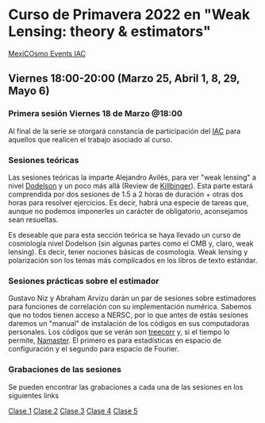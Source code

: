 # Curso de Primavera 2022 en "Weak Lensing: theory & estimators"
[MexiCOsmo Events IAC](http://iac.edu.mx/activities/mexicosmoevents/)


## Viernes 18:00-20:00 (Marzo 25, Abril 1, 8, 29, Mayo 6)

### Primera sesión Viernes 18 de Marzo @18:00


Al final de la serie se otorgará constancia de participación del [IAC](iac.edu.mx) para aquellos que realicen el trabajo asociado al curso.


### Sesiones teóricas

Las sesiones teóricas la imparte Alejandro Avilés, para ver "weak lensing" a nivel [Dodelson](https://www.amazon.com/Modern-Cosmology-Scott-Dodelson/dp/0128159480) y un poco más allá (Review de [Killbinger](https://arxiv.org/abs/1411.0115)). Esta parte estará comprendida por dos sesiones de 1.5 a 2 horas de duración + otras dos horas para resolver ejercicios. Es decir, habrá una especie de tareas que, aunque no podemos imponerles un carácter de obligatorio, aconsejamos sean resueltas.

Es deseable que para esta sección teórica se haya llevado un curso de cosmología nivel Dodelson (sin algunas partes como el CMB y, claro, weak lensing). Es decir, tener nociones básicas de cosmología. Weak lensing y polarización son los temas más complicados en los libros de texto estándar.


### Sesiones prácticas sobre el estimador

Gustavo Niz y Abraham Arvizu darán un par de sesiones sobre estimadores para funciones de correlación con su implementación numérica. Sabemos que no todos tienen acceso a NERSC, por lo que antes de estás sesiones daremos un "manual" de instalación de los códigos en sus computadoras personales. Los códigos que se verán son [treecorr](https://rmjarvis.github.io/TreeCorr/) y, si el tiempo lo permite, [Namaster](https://github.com/LSSTDESC/NaMaster/). El primero es para estadísticas en espacio de configuración y el segundo para espacio de Fourier.

### Grabaciones de las sesiones

Se pueden encontrar las grabaciones a cada una de las sesiones en los siguientes links

[Clase 1](https://drive.google.com/file/d/18vHcqcWeyBSpaM7qNZnNTfn6DBHze1Dd/view?usp=sharing)
[Clase 2](https://drive.google.com/file/d/1grLOitkge2kc7MX_ibwgkR5guc4auz3-/view?usp=sharing)
[Clase 3](https://drive.google.com/file/d/1d062zuvTg_zqC7KNaaAHn5q1gjy5j4f7/view?usp=sharing)
[Clase 4](https://drive.google.com/file/d/1nSKDr3wIFOxu81kE72yS6ud9xE0gugJV/view?usp=sharing)
[Clase 5](https://drive.google.com/file/d/1pQ111lt1AnOvGUvPmR2K8MDw-7CcRnZR/view?usp=sharing)
